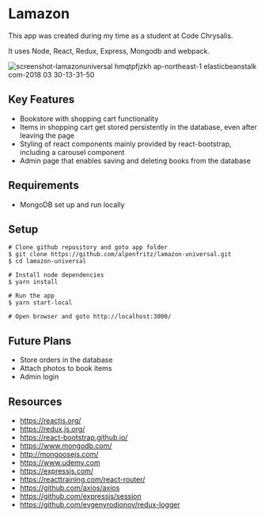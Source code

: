 # Lamazon

This app was created during my time as a student at Code Chrysalis.

It uses Node, React, Redux, Express, Mongodb and webpack.

![screenshot-lamazonuniversal hmqtpfjzkh ap-northeast-1 elasticbeanstalk com-2018 03 30-13-31-50](https://user-images.githubusercontent.com/21099219/38124799-9f7c7b44-341f-11e8-9758-7c3d834f5f0a.png)

## Key Features

* Bookstore with shopping cart functionality
* Items in shopping cart get stored persistently in the database, even after leaving the page
* Styling of react components mainly provided by react-bootstrap, including a carousel component
* Admin page that enables saving and deleting books from the database

## Requirements

* MongoDB set up and run locally

## Setup

```
# Clone github repository and goto app folder
$ git clone https://github.com/alpenfritz/lamazon-universal.git
$ cd lamazon-universal

# Install node dependencies
$ yarn install

# Run the app
$ yarn start-local

# Open browser and goto http://localhost:3000/
```

## Future Plans

* Store orders in the database
* Attach photos to book items
* Admin login

## Resources

* https://reactjs.org/
* https://redux.js.org/
* https://react-bootstrap.github.io/
* https://www.mongodb.com/
* http://mongoosejs.com/
* https://www.udemy.com
* https://expressjs.com/
* https://reacttraining.com/react-router/
* https://github.com/axios/axios
* https://github.com/expressjs/session
* https://github.com/evgenyrodionov/redux-logger
